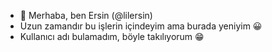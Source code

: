 - 👋 Merhaba, ben Ersin (@lilersin)
- Uzun zamandır bu işlerin içindeyim ama burada yeniyim 😀
- Kullanıcı adı bulamadım, böyle takılıyorum 😁
